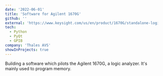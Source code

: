 ```yaml
---
date: '2022-06-01'
title: 'Software for Agilent 1670G'
github: ''
external: 'https://www.keysight.com/us/en/product/1670G/standalone-logic-analyzer.html'
tech:
  - Python
  - PyQt
  - GPIB
company: 'Thales AVS'
showInProjects: true
---
```


Building a software which pilots the Agilent 1670G, a logic analyzer. It's mainly used to program memory.
